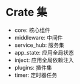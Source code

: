 # Crate 集

- core: 核心组件
- middleware: 中间件
- service_hub: 服务集
- app_state: 应用全局状态
- inject: 应用全局依赖注入
- plugins: 插件集
- timer: 定时器任务
